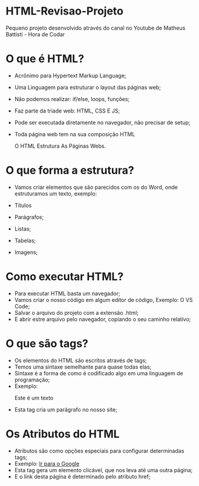 # HTML-Revisao-Projeto
Pequeno projeto desenvolvido através do canal no Youtube de Matheus Battisti - Hora de Codar 

# O que é HTML?
- Acrônimo para Hypertext Markup Language;
- Uma Linguagem para estruturar o layout das páginas web;
- Não podemos realizar: if/else, loops, funções;
- Faz parte da triade web: HTML, CSS E JS;
- Pode ser executada diretamente no navegador, não precisar de setup;
- Toda página web tem na sua composição HTML

  O HTML Estrutura As Páginas Webs.

# O que forma a estrutura?

- Vamos criar elementos que são parecidos com os do Word, onde estruturamos um texto, exemplo:

- Títulos
- Parágrafos;
- Listas;
- Tabelas;
- Imagens;

# Como executar HTML?

- Para executar HTML basta um navegador;
- Vamos criar o nosso código em algum editor de código, Exemplo: O VS Code;
- Salvar o arquivo do projeto com a extensão .html;
- E abrir estre arquivo pelo navegador, copiando o seu caminho relativo;

# O que são tags?

- Os elementos do HTML são escritos através de tags;
- Temos uma sintaxe semelhante para quase todas elas;
- Sintaxe é a forma de como é codificado algo em uma linguagem de programação;
- Exemplo:
  <p>Este é um texto</p>
- Esta tag cria um parágrafo no nosso site;

# Os Atributos do HTML

- Atributos são como opções especiais para configurar determinadas tags;
- Exemplo:
  <a href= "https://www.google.com">Ir para o Google</a>
- Esta tag gera um elemento clicável, que nos leva até uma outra página;
- E o link desta página é determinado pelo atributo href;


